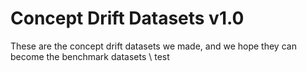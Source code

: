 # Concept Drift Datasets v1.0
 These are the concept drift datasets we made, and we hope they can become the benchmark datasets
 \\
 test
